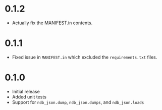 0.1.2
=====
- Actually fix the MANIFEST.in contents.


0.1.1
=====
- Fixed issue in `MANIFEST.in` which excluded the `requirements.txt` files.


0.1.0
=====
- Initial release
- Added unit tests
- Support for `ndb_json.dump`, `ndb_json.dumps`, and `ndb_json.loads`
